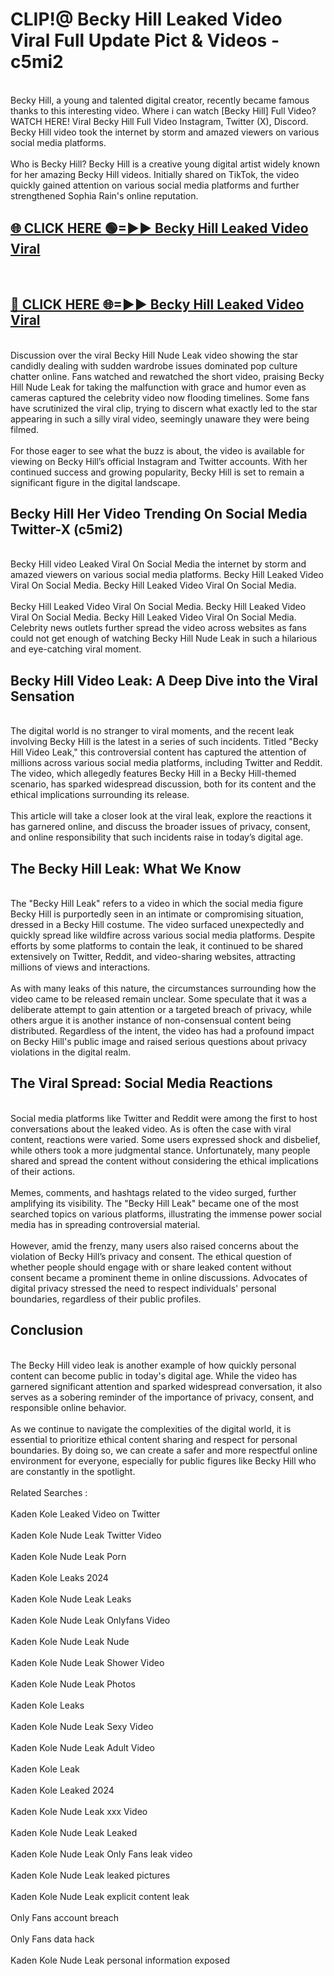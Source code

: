 # CLIP!@ Becky Hill Leaked Video Viral Full Update Pict & Videos - c5mi2
<br>
Becky Hill, a young and talented digital creator, recently became famous thanks to this interesting video. Where i can watch [Becky Hill] Full Video? WATCH HERE! Viral Becky Hill Full Video Instagram, Twitter (X), Discord. Becky Hill video took the internet by storm and amazed viewers on various social media platforms.
<br><br>
Who is Becky Hill? Becky Hill is a creative young digital artist widely known for her amazing Becky Hill videos. Initially shared on TikTok, the video quickly gained attention on various social media platforms and further strengthened Sophia Rain's online reputation.
<br>
<h2><a href="https://bestclip.site?title=Becky_Hill">🌐 CLICK HERE 🟢=►► Becky Hill Leaked Video Viral</a></h2>
<br>
<h2><a href="https://bestclip.site?title=Becky_Hill">🔴 CLICK HERE 🌐=►► Becky Hill Leaked Video Viral</a></h2>
<br>
Discussion over the viral Becky Hill Nude Leak video showing the star candidly dealing with sudden wardrobe issues dominated pop culture chatter online. Fans watched and rewatched the short video, praising Becky Hill Nude Leak for taking the malfunction with grace and humor even as cameras captured the celebrity video now flooding timelines. Some fans have scrutinized the viral clip, trying to discern what exactly led to the star appearing in such a silly viral video, seemingly unaware they were being filmed.
<br><br>
For those eager to see what the buzz is about, the video is available for viewing on Becky Hill’s official Instagram and Twitter accounts. With her continued success and growing popularity, Becky Hill is set to remain a significant figure in the digital landscape.
<br>
<h2>Becky Hill Her Video Trending On Social Media Twitter-X (c5mi2)</h2>
<br>
Becky Hill video Leaked Viral On Social Media the internet by storm and amazed viewers on various social media platforms. Becky Hill Leaked Video Viral On Social Media. Becky Hill Leaked Video Viral On Social Media.
<br><br>
Becky Hill Leaked Video Viral On Social Media. Becky Hill Leaked Video Viral On Social Media. Becky Hill Leaked Video Viral On Social Media. Celebrity news outlets further spread the video across websites as fans could not get enough of watching Becky Hill Nude Leak in such a hilarious and eye-catching viral moment.
<br>
<h2>Becky Hill Video Leak: A Deep Dive into the Viral Sensation</h2>
<br>
The digital world is no stranger to viral moments, and the recent leak involving Becky Hill is the latest in a series of such incidents. Titled "Becky Hill Video Leak," this controversial content has captured the attention of millions across various social media platforms, including Twitter and Reddit. The video, which allegedly features Becky Hill in a Becky Hill-themed scenario, has sparked widespread discussion, both for its content and the ethical implications surrounding its release.
<br><br>
This article will take a closer look at the viral leak, explore the reactions it has garnered online, and discuss the broader issues of privacy, consent, and online responsibility that such incidents raise in today’s digital age.
<br>
<h2>The Becky Hill Leak: What We Know</h2>
<br>
The "Becky Hill Leak" refers to a video in which the social media figure Becky Hill is purportedly seen in an intimate or compromising situation, dressed in a Becky Hill costume. The video surfaced unexpectedly and quickly spread like wildfire across various social media platforms. Despite efforts by some platforms to contain the leak, it continued to be shared extensively on Twitter, Reddit, and video-sharing websites, attracting millions of views and interactions.
<br><br>
As with many leaks of this nature, the circumstances surrounding how the video came to be released remain unclear. Some speculate that it was a deliberate attempt to gain attention or a targeted breach of privacy, while others argue it is another instance of non-consensual content being distributed. Regardless of the intent, the video has had a profound impact on Becky Hill's public image and raised serious questions about privacy violations in the digital realm.
<br>
<h2>The Viral Spread: Social Media Reactions</h2>
<br>
Social media platforms like Twitter and Reddit were among the first to host conversations about the leaked video. As is often the case with viral content, reactions were varied. Some users expressed shock and disbelief, while others took a more judgmental stance. Unfortunately, many people shared and spread the content without considering the ethical implications of their actions.
<br><br>
Memes, comments, and hashtags related to the video surged, further amplifying its visibility. The "Becky Hill Leak" became one of the most searched topics on various platforms, illustrating the immense power social media has in spreading controversial material.
<br><br>
However, amid the frenzy, many users also raised concerns about the violation of Becky Hill’s privacy and consent. The ethical question of whether people should engage with or share leaked content without consent became a prominent theme in online discussions. Advocates of digital privacy stressed the need to respect individuals' personal boundaries, regardless of their public profiles.
<br>
<h2>Conclusion</h2>
<br>
The Becky Hill video leak is another example of how quickly personal content can become public in today's digital age. While the video has garnered significant attention and sparked widespread conversation, it also serves as a sobering reminder of the importance of privacy, consent, and responsible online behavior.
<br><br>
As we continue to navigate the complexities of the digital world, it is essential to prioritize ethical content sharing and respect for personal boundaries. By doing so, we can create a safer and more respectful online environment for everyone, especially for public figures like Becky Hill who are constantly in the spotlight.
<br><br>
Related Searches :
<br><br>
Kaden Kole Leaked Video on Twitter
<br><br>
Kaden Kole Nude Leak Twitter Video
<br><br>
Kaden Kole Nude Leak Porn
<br><br>
Kaden Kole Leaks 2024
<br><br>
Kaden Kole Nude Leak Leaks
<br><br>
Kaden Kole Nude Leak Onlyfans Video
<br><br>
Kaden Kole Nude Leak Nude
<br><br>
Kaden Kole Nude Leak Shower Video
<br><br>
Kaden Kole Nude Leak Photos
<br><br>
Kaden Kole Leaks
<br><br>
Kaden Kole Nude Leak Sexy Video
<br><br>
Kaden Kole Nude Leak Adult Video
<br><br>
Kaden Kole Leak
<br><br>
Kaden Kole Leaked 2024
<br><br>
Kaden Kole Nude Leak xxx Video
<br><br>
Kaden Kole Nude Leak Leaked
<br><br>
Kaden Kole Nude Leak Only Fans leak video
<br><br>
Kaden Kole Nude Leak leaked pictures
<br><br>
Kaden Kole Nude Leak explicit content leak
<br><br>
Only Fans account breach
<br><br>
Only Fans data hack
<br><br>
Kaden Kole Nude Leak personal information exposed
